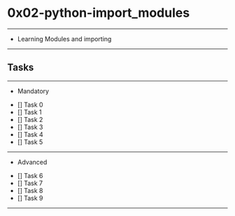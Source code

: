 # 0x02-python-import_modules

---
* Learning Modules and importing
---

## Tasks
---
* Mandatory
- [] Task 0
- [] Task 1
- [] Task 2
- [] Task 3
- [] Task 4
- [] Task 5
---
* Advanced
- [] Task 6
- [] Task 7
- [] Task 8
- [] Task 9
---
